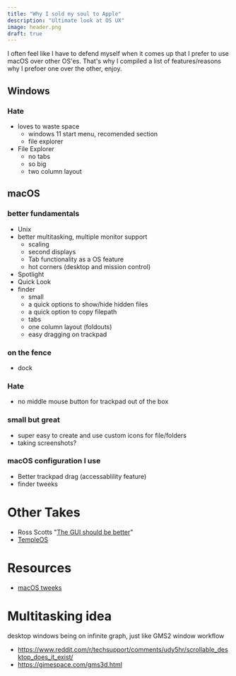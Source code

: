 ```yaml
---
title: "Why I sold my soul to Apple"
description: "Ultimate look at OS UX"
image: header.png
draft: true
---
```


I often feel like I have to defend myself when it comes up that I prefer to use macOS over other OS'es. That's why I compiled a list of features/reasons why I prefoer one over the other, enjoy.


## Windows

### Hate
- loves to waste space
    - windows 11 start menu, recomended section
    - file explorer
- File Explorer
    - no tabs
    - so big
    - two column layout


## macOS
### better fundamentals
- Unix
- better multitasking, multiple monitor support
    - scaling
    - second displays
    - Tab functionality as a OS feature
    - hot corners (desktop and mission control)
- Spotlight
- Quick Look
- finder
    - small
    - a quick options to show/hide hidden files
    - a quick option to copy filepath
    - tabs
    - one column layout (foldouts) 
    - easy dragging on trackpad
### on the fence
- dock

### Hate
- no middle mouse button for trackpad out of the box

### small but great
- super easy to create and use custom icons for file/folders 
- taking screenshots?
### macOS configuration I use
- Better trackpad drag (accessablility feature)
- finder tweeks


# Other Takes

- Ross Scotts "[The GUI should be better](https://www.youtube.com/watch?v=AItTqnTsVjA)"
- [TempleOS](https://www.youtube.com/watch?v=UCgoxQCf5Jg)

# Resources
- [macOS tweeks](https://www.youtube.com/watch?v=psPgSN1bPLY)

# Multitasking idea
desktop windows being on infinite graph, just like GMS2 window workflow
- https://www.reddit.com/r/techsupport/comments/udy5hr/scrollable_desktop_does_it_exist/
- https://gimespace.com/gms3d.html